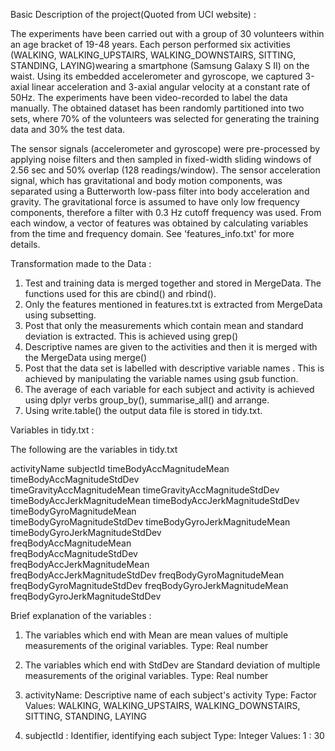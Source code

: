 Basic Description of the project(Quoted from UCI website) :

The experiments have been carried out with a group of 30 volunteers within an age bracket of 19-48 years.
Each person performed six activities (WALKING, WALKING_UPSTAIRS, WALKING_DOWNSTAIRS, SITTING, STANDING, 
LAYING)wearing a smartphone (Samsung Galaxy S II) on the waist. Using its embedded accelerometer and 
gyroscope, we captured 3-axial linear acceleration and 3-axial angular velocity at a constant rate of 50Hz.
The experiments have been video-recorded to label the data manually. The obtained dataset has been randomly
partitioned into two sets, where 70% of the volunteers was selected for generating the training data and 30%
the test data. 

The sensor signals (accelerometer and gyroscope) were pre-processed by applying noise filters and then sampled
in fixed-width sliding windows of 2.56 sec and 50% overlap (128 readings/window). The sensor acceleration signal,
which has gravitational and body motion components, was separated using a Butterworth low-pass filter into body
acceleration and gravity. The gravitational force is assumed to have only low frequency components, therefore a
filter with 0.3 Hz cutoff frequency was used. From each window, a vector of features was obtained by calculating
variables from the time and frequency domain. See 'features_info.txt' for more details.

Transformation made to the Data :


1. Test and training data is merged together and stored in MergeData. The functions used for this are cbind() and rbind().
2. Only the features mentioned in features.txt is extracted from MergeData using subsetting.
3. Post that only the measurements which contain mean and standard deviation is extracted. This is achieved
   using grep()
4. Descriptive names are given to the activities and then it is merged with the MergeData using merge()
5. Post that the data set is labelled with descriptive variable names . This is achieved by manipulating the variable names
   using gsub function. 
6. The average of each variable for each subject and activity is achieved using dplyr verbs group_by(), summarise_all()
   and arrange.
7. Using write.table() the output data file is stored in tidy.txt.

Variables in tidy.txt :

The following are the variables in tidy.txt

 activityName
 subjectId
 timeBodyAccMagnitudeMean 
 timeBodyAccMagnitudeStdDev     
 timeGravityAccMagnitudeMean
 timeGravityAccMagnitudeStdDev 
 timeBodyAccJerkMagnitudeMean 
 timeBodyAccJerkMagnitudeStdDev 	 
 timeBodyGyroMagnitudeMean    
 timeBodyGyroMagnitudeStdDev
 timeBodyGyroJerkMagnitudeMean 
 timeBodyGyroJerkMagnitudeStdDev   
 freqBodyAccMagnitudeMean     
 freqBodyAccMagnitudeStdDev   
 freqBodyAccJerkMagnitudeMean  
 freqBodyAccJerkMagnitudeStdDev 
 freqBodyGyroMagnitudeMean  
 freqBodyGyroMagnitudeStdDev 
 freqBodyGyroJerkMagnitudeMean 
 freqBodyGyroJerkMagnitudeStdDev

 
Brief explanation of the variables :

1. The variables which end with Mean are mean values of multiple measurements of the original 
   variables. Type: Real number

2. The variables which end with StdDev are Standard deviation of multiple measurements of the original
   variables. Type: Real number

3. activityName: Descriptive name of each subject's activity Type: Factor Values: WALKING, WALKING_UPSTAIRS,
   WALKING_DOWNSTAIRS, SITTING, STANDING, LAYING

4. subjectId :	Identifier, identifying each subject Type: Integer Values: 1 : 30
